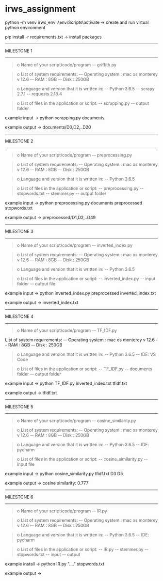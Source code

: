 # irws_assignment
python -m venv irws_env 
.\env\Scripts\activate -> create and run virtual python environment

pip install -r requirements.txt -> install packages


*****************************************
MILESTONE 1
*****************************************
>o Name of your script/code/program
-- griffith.py


>o List of system requirements:
-- Operating system : mac os monterey v 12.6
-- RAM : 8GB
-- Disk : 250GB


>o Language and version that it is written in:
-- Python 3.6.5
-- scrapy 2.7.1
-- requests 2.18.4

>o List of files in the application or script:
-- scrapping.py
-- output folder


example input -> python scrapping.py documents

example output -> documents/D0,D2,..D20
*****************************************
MILESTONE 2
*****************************************
>o Name of your script/code/program
-- preprocessing.py


>o List of system requirements:
-- Operating system : mac os monterey v 12.6
-- RAM : 8GB
-- Disk : 250GB


>o Language and version that it is written in:
-- Python 3.6.5


>o List of files in the application or script:
-- preprocessing.py
-- stopwords.txt
-- stemmer.py
-- output folder

example input -> python preprocessing.py documents preprocessed stopwords.txt

example output -> preprocessed/D1,D2,..D49
*****************************************
MILESTONE 3
*****************************************
>o Name of your script/code/program
-- inverted_index.py


>o List of system requirements:
-- Operating system : mac os monterey v 12.6
-- RAM : 8GB
-- Disk : 250GB


>o Language and version that it is written in:
-- Python 3.6.5


>o List of files in the application or script:
-- inverted_index.py
-- input folder
-- output file

example input -> python inverted_index.py preprocessed inverted_index.txt

example output -> inverted_index.txt
*****************************************
MILESTONE 4
*****************************************
>o Name of your script/code/program
-- TF_IDF.py

List of system requirements:
-- Operating system : mac os monterey v 12.6
-- RAM : 8GB
-- Disk : 250GB



>o Language and version that it is written in:
-- Python 3.6.5
-- IDE: VS Code

>o List of files in the application or script:
-- TF_IDF.py
-- documents folder
-- output folder

example input -> python TF_IDF.py inverted_index.txt tfidf.txt

example output -> tfidf.txt
*****************************************
MILESTONE 5
*****************************************
>o Name of your script/code/program
-- cosine_similarity.py


>o List of system requirements:
-- Operating system : mac os monterey v 12.6
-- RAM : 8GB
-- Disk : 250GB


>o Language and version that it is written in:
-- Python 3.6.5
-- IDE: pycharm

>o List of files in the application or script:
-- cosine_similarity.py
-- input file

example input -> python cosine_similarity.py tfidf.txt D3 D5

example output -> cosine similarity:  0.777
*****************************************
MILESTONE 6
*****************************************
>o Name of your script/code/program
-- IR.py


>o List of system requirements:
-- Operating system : mac os monterey v 12.6
-- RAM : 8GB
-- Disk : 250GB
> 
> 


>o Language and version that it is written in:
-- Python 3.6.5
-- IDE: pycharm

>o List of files in the application or script:
-- IR.py
-- stemmer.py
-- stopwords.txt
-- input
-- output

example install -> python IR.py "...." stopwords.txt

example output ->
